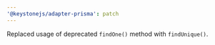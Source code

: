 ```yaml
---
'@keystonejs/adapter-prisma': patch
---
```


Replaced usage of deprecated `findOne()` method with `findUnique()`.
